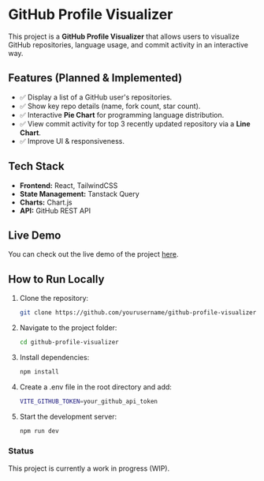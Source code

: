 # GitHub Profile Visualizer

This project is a **GitHub Profile Visualizer** that allows users to visualize GitHub repositories, language usage, and commit activity in an interactive way.

## Features (Planned & Implemented)

- ✅ Display a list of a GitHub user's repositories.
- ✅ Show key repo details (name, fork count, star count).
- ✅ Interactive **Pie Chart** for programming language distribution.
- ✅ View commit activity for top 3 recently updated repository via a **Line Chart**.
- ✅ Improve UI & responsiveness.
  
## Tech Stack

- **Frontend:** React, TailwindCSS
- **State Management:** Tanstack Query
- **Charts:** Chart.js
- **API:** GitHub REST API

## Live Demo

You can check out the live demo of the project [here](https://gitrepostats.vercel.app/).

## How to Run Locally

1. Clone the repository:

   ```sh
   git clone https://github.com/yourusername/github-profile-visualizer.git

   ```

2. Navigate to the project folder:

   ```sh
   cd github-profile-visualizer

   ```

3. Install dependencies:

   ```sh
   npm install

   ```

4. Create a .env file in the root directory and add:

   ```sh
   VITE_GITHUB_TOKEN=your_github_api_token

   ```

5. Start the development server:
   ```sh
   npm run dev
   ```

### Status

This project is currently a work in progress (WIP).
